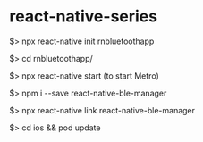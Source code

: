 # react-native-series

$> npx react-native init rnbluetoothapp

$> cd rnbluetoothapp/

$> npx react-native start (to start Metro)

$> npm i --save react-native-ble-manager

$> npx react-native link react-native-ble-manager

$> cd ios && pod update